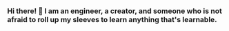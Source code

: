### Hi there! 👋 I am an engineer, a creator, and someone who is not afraid to roll up my sleeves to learn anything that's learnable.
